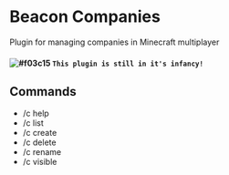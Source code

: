 # Beacon Companies
Plugin for managing companies in Minecraft multiplayer

#### ![#f03c15](https://placehold.it/15/f03c15/000000?text=+) `This plugin is still in it's infancy!`

## Commands

- /c help
- /c list
- /c create
- /c delete
- /c rename
- /c visible
